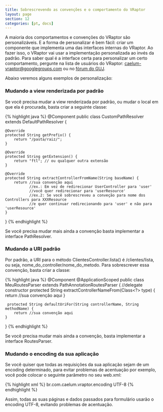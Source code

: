 ```yaml
---
title: Sobrescrevendo as convenções e o comportamento do VRaptor
layout: page
section: 12
categories: [pt, docs]
---
```


A maioria dos comportamentos e convenções do VRaptor são personalizáveis. E a forma de personalizar é bem fácil: criar um componente que implementa uma das interfaces internas do VRaptor. Ao fazer isso, o VRaptor vai usar a implementação personalizada ao invés da padrão.
Para saber qual é a interface certa para personalizar um certo comportamento, pergunte na lista de usuários do VRaptor: caelum-vraptor@googlegroups.com ou no <a href="http://www.guj.com.br/forums/show/23.java">fórum do GUJ</a>.

Abaixo veremos alguns exemplos de personalização:

<h3>Mudando a view renderizada por padrão</h3>

Se você precisa mudar a view renderizada por padrão, ou mudar o local em que ela é procurada, basta criar a seguinte classe:

{% highlight java %}
@Component
public class CustomPathResolver extends DefaultPathResolver {

    @Override
    protected String getPrefix() {
        return "/pasta/raiz/";
    }

    @Override
    protected String getExtension() {
        return "ftl"; // ou qualquer outra extensão
    }

    @Override
    protected String extractControllerFromName(String baseName) {
        return //sua convenção aqui
               //ex.: Em vez de redirecionar UserController para 'user'
               //você quer redirecionar para 'userResource'
               //ex.2: Se você sobrescreveu a conveção para nome dos Controllers para XXXResource
               //e quer continuar redirecionando para 'user' e não para 'userResource'
    }

}
{% endhighlight %}

Se você precisa mudar mais ainda a convenção basta implementar a interface PathResolver.

<h3>Mudando a URI padrão</h3>

Por padrão, a URI para o método ClientesController.lista() é /clientes/lista, ou seja, nome_do_controller/nome_do_metodo. Para sobrescrever essa convenção, basta criar a classe:

{% highlight java %}
@Component
@ApplicationScoped
public class MeuRoutesParser extends PathAnnotationRoutesParser {
    //delegate constructor
    protected String extractControllerNameFrom(Class<?> type) {
        return //sua convenção aqui
    }

     protected String defaultUriFor(String controllerName, String methodName) {
        return //sua convenção aqui
    }
}
{% endhighlight %}

Se você precisa mudar mais ainda a convenção, basta implementar a interface RoutesParser.

<h3>Mudando o encoding da sua aplicação</h3>

Se você quiser que todas as requisições da sua aplicação sejam de um encoding determinado, para evitar problemas de acentuação por exemplo, você pode colocar o seguinte parâmetro no seu web.xml:

{% highlight xml %}
<context-param>
    <param-name>br.com.caelum.vraptor.encoding</param-name>
    <param-value>UTF-8</param-value>
</context-param>
{% endhighlight %}

Assim, todas as suas páginas e dados passados para formulário usarão o encoding UTF-8, evitando problemas de acentuação.
